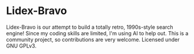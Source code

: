 # Lidex-Bravo

Lidex-Bravo is our attempt to build a totally retro, 1990s-style search engine! Since my coding skills are limited, I'm using AI to help out. This is a community project, so contributions are very welcome. Licensed under GNU GPLv3.
